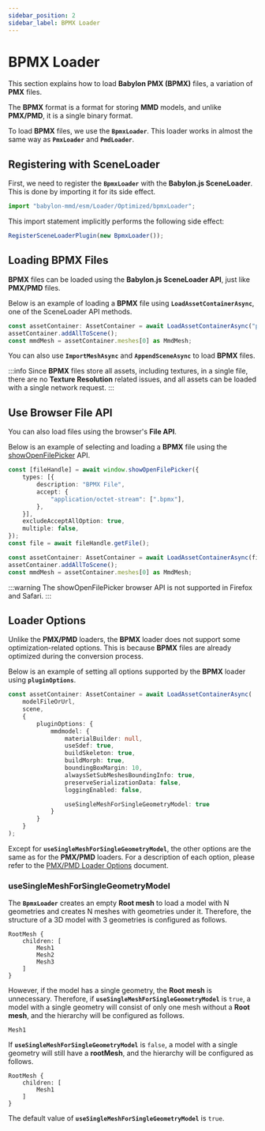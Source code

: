 ```yaml
---
sidebar_position: 2
sidebar_label: BPMX Loader
---
```


# BPMX Loader

This section explains how to load **Babylon PMX (BPMX)** files, a variation of **PMX** files.

The **BPMX** format is a format for storing **MMD** models, and unlike **PMX/PMD**, it is a single binary format.

To load **BPMX** files, we use the **`BpmxLoader`**. This loader works in almost the same way as **`PmxLoader`** and **`PmdLoader`**.

## Registering with SceneLoader

First, we need to register the **`BpmxLoader`** with the **Babylon.js SceneLoader**. This is done by importing it for its side effect.

```typescript
import "babylon-mmd/esm/Loader/Optimized/bpmxLoader";
```

This import statement implicitly performs the following side effect:

```typescript
RegisterSceneLoaderPlugin(new BpmxLoader());
```

## Loading BPMX Files

**BPMX** files can be loaded using the **Babylon.js SceneLoader API**, just like **PMX/PMD** files.

Below is an example of loading a **BPMX** file using **`LoadAssetContainerAsync`**, one of the SceneLoader API methods.

```typescript
const assetContainer: AssetContainer = await LoadAssetContainerAsync("path/to/mmdModel.bpmx", scene);
assetContainer.addAllToScene(); 
const mmdMesh = assetContainer.meshes[0] as MmdMesh;
```

You can also use **`ImportMeshAsync`** and **`AppendSceneAsync`** to load **BPMX** files.

:::info
Since **BPMX** files store all assets, including textures, in a single file, there are no **Texture Resolution** related issues, and all assets can be loaded with a single network request.
:::

## Use Browser File API

You can also load files using the browser's **File API**.

Below is an example of selecting and loading a **BPMX** file using the [showOpenFilePicker](https://developer.mozilla.org/en-US/docs/Web/API/Window/showOpenFilePicker) API.

```typescript
const [fileHandle] = await window.showOpenFilePicker({
    types: [{
        description: "BPMX File",
        accept: {
            "application/octet-stream": [".bpmx"],
        },
    }],
    excludeAcceptAllOption: true,
    multiple: false,
});
const file = await fileHandle.getFile();

const assetContainer: AssetContainer = await LoadAssetContainerAsync(file, scene);
assetContainer.addAllToScene(); 
const mmdMesh = assetContainer.meshes[0] as MmdMesh;
```

:::warning
The showOpenFilePicker browser API is not supported in Firefox and Safari.
:::

## Loader Options

Unlike the **PMX/PMD** loaders, the **BPMX** loader does not support some optimization-related options. This is because **BPMX** files are already optimized during the conversion process.

Below is an example of setting all options supported by the **BPMX** loader using **`pluginOptions`**.

```typescript
const assetContainer: AssetContainer = await LoadAssetContainerAsync(
    modelFileOrUrl,
    scene,
    {
        pluginOptions: {
            mmdmodel: {
                materialBuilder: null,
                useSdef: true,
                buildSkeleton: true,
                buildMorph: true,
                boundingBoxMargin: 10,
                alwaysSetSubMeshesBoundingInfo: true,
                preserveSerializationData: false,
                loggingEnabled: false,

                useSingleMeshForSingleGeometryModel: true
            }
        }
    }
);
```

Except for **`useSingleMeshForSingleGeometryModel`**, the other options are the same as for the **PMX/PMD** loaders. For a description of each option, please refer to the [PMX/PMD Loader Options](../../#loader-options) document.

### useSingleMeshForSingleGeometryModel

The **`BpmxLoader`** creates an empty **Root mesh** to load a model with N geometries and creates N meshes with geometries under it. Therefore, the structure of a 3D model with 3 geometries is configured as follows.

```
RootMesh {
    children: [
        Mesh1
        Mesh2
        Mesh3
    ]
}
```

However, if the model has a single geometry, the **Root mesh** is unnecessary. Therefore, if **`useSingleMeshForSingleGeometryModel`** is `true`, a model with a single geometry will consist of only one mesh without a **Root mesh**, and the hierarchy will be configured as follows.

```
Mesh1
```

If **`useSingleMeshForSingleGeometryModel`** is `false`, a model with a single geometry will still have a **rootMesh**, and the hierarchy will be configured as follows.

```
RootMesh {
    children: [
        Mesh1
    ]
}
```

The default value of **`useSingleMeshForSingleGeometryModel`** is `true`.

